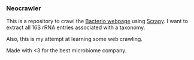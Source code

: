 ### Neocrawler

This is a repository to crawl the [Bacterio webpage](http://www.bacterio.net/) using [Scrapy](https://scrapy.org). I want to extract all 16S rRNA entries associated with a taxonomy.

Also, this is my attempt at learning some web crawling.

Made with <3 for the best microbiome company.
